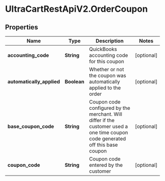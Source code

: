 # UltraCartRestApiV2.OrderCoupon

## Properties
Name | Type | Description | Notes
------------ | ------------- | ------------- | -------------
**accounting_code** | **String** | QuickBooks accounting code for this coupon | [optional] 
**automatically_applied** | **Boolean** | Whether or not the coupon was automatically applied to the order | [optional] 
**base_coupon_code** | **String** | Coupon code configured by the merchant.  Will differ if the customer used a one time coupon code generated off this base coupon | [optional] 
**coupon_code** | **String** | Coupon code entered by the customer | [optional] 


